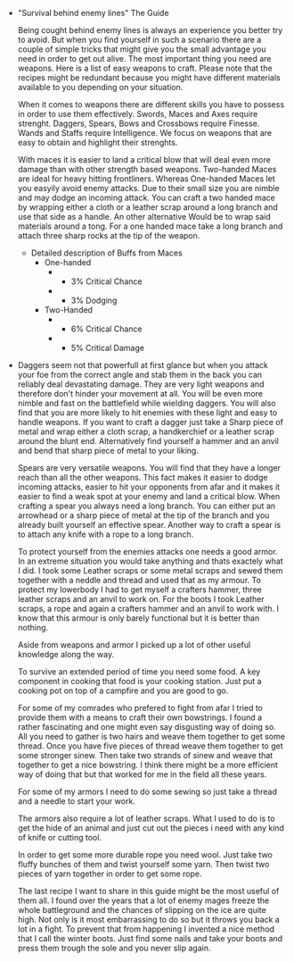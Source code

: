 - "Survival behind enemy lines" The Guide
  
  Being cought behind enemy lines is always an experience you better try to avoid. But when you find yourself in such a scenario there are a couple of simple tricks that might give you the small advantage you need in order to get out alive. The most important thing you need are weapons. Here is a list of easy weapons to craft. Please note that the recipes might be redundant because you might have different materials available to you depending on your situation.
  
  When it comes to weapons there are different skills you have to possess in order to use them effectively. Swords, Maces and Axes require strenght. Daggers, Spears, Bows and Crossbows require Finesse. Wands and Staffs require Intelligence. We focus on weapons that are easy to obtain and highlight their strenghts.
  
  With maces it is easier to land a critical blow that will deal even more damage than with other strength based weapons. Two-handed Maces are ideal for heavy hitting frontliners. Whereas One-handed Maces let you easyily avoid enemy attacks. Due to their small size you are nimble and may dodge an incoming attack. You can craft a two handed mace by wrapping either a cloth or a leather scrap around a long branch and use that side as a handle. An other alternative Would be to wrap said materials around a tong. For a one handed mace take a long branch and attach three sharp rocks at the tip of the weapon.
	- Detailed description of Buffs from Maces
		- One-handed
			- + 3% Critical Chance
			- + 3% Dodging
		- Two-Handed
			- + 6% Critical Chance
			- + 5% Critical Damage
- Daggers seem not that powerfull at first glance but when you attack your foe from the correct angle and stab them in the back you can reliably deal devastating damage. They are very light weapons and therefore don't hinder your movement at all. You will be even more nimble and fast on the battlefield while wielding daggers. You will also find that you are more likely to hit enemies with these light and easy to handle weapons. If you want to craft a dagger just take a Sharp piece of metal and wrap either a cloth scrap, a handkerchief or a leather scrap around the blunt end. Alternatively find yourself a hammer and an anvil and bend that sharp piece of metal to your liking.
  
  Spears are very versatile weapons. You will find that they have a longer reach than all the other weapons. This fact makes it easier to dodge incoming attacks, easier to hit your opponents from afar and it makes it easier to find a weak spot at your enemy and land a critical blow. When crafting a spear you always need a long branch. You can either put an arrowhead or a sharp piece of metal at the tip of the branch and you already built yourself an effective spear. Another way to craft a spear is to attach any knife with a rope to a long branch.
  
  To protect yourself from the enemies attacks one needs a good armor. In an extreme situation you would take anything and thats exactely what I did. I took some Leather scraps or some metal scraps and sewed them together with a neddle and thread and used that as my armour. To protect my lowerbody I had to get myself a crafters hammer, three leather scraps and an anvil to work on. For the boots I took Leather scraps, a rope and again a crafters hammer and an anvil to work with. I know that this armour is only barely functional but it is better than nothing.
  
  Aside from weapons and armor I picked up a lot of other useful knowledge along the way. 
  
  To survive an extended period of time you need some food. A key component in cooking that food is your cooking station. Just put a cooking pot on top of a campfire and you are good to go.
  
  For some of my comrades who prefered to fight from afar I tried to provide them with a means to craft their own bowstrings. I found a rather fascinating and one might even say disgusting way of doing so. All you need to gather is two hairs and weave them together to get some thread.  Once you have five pieces of thread weave them together to get some stronger sinew. Then take two strands of sinew and weave that together to get a nice bowstring. I think there might be a more efficient way of doing that but that worked for me in the field all these years.
  
  For some of my armors I need to do some sewing so just take a thread and a needle to start your work.
  
  The armors also require a lot of leather scraps. What I used to do is to get the hide of an animal and just cut out the pieces i need with any kind of knife or cutting tool.
  
  In order to get some more durable rope you need wool. Just take two fluffy bunches of them and twist yourself some yarn. Then twist two pieces of yarn together in order to get some rope.
  
  The last recipe I want to share in this guide might be the most useful of them all. I found over the years that a lot of enemy mages freeze the whole battleground and the chances of slipping on the ice are quite high. Not only is it most embarrassing to do so but it throws you back a lot in a fight. To prevent that from happening I invented a nice method that I call the winter boots. Just find some nails and take your boots and press them trough the sole and you never slip again.